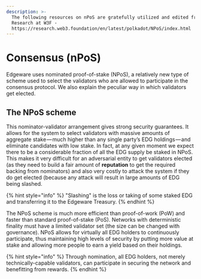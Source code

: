 ```yaml
---
description: >-
  The following resources on nPoS are gratefully utilized and edited from
  Research at W3F -
  https://research.web3.foundation/en/latest/polkadot/NPoS/index.html
---
```


# Consensus  \(nPoS\)

Edgeware uses nominated proof-of-stake \(NPoS\), a relatively new type of scheme used to select the validators who are allowed to participate in the consensus protocol. We also explain the peculiar way in which validators get elected. 

## The NPoS scheme

This nominator-validator arrangement gives strong security guarantees. It allows for the system to select validators with massive amounts of aggregate stake — much higher than any single party’s EDG holdings — and eliminate candidates with low stake. In fact, at any given moment we expect there to be a considerable fraction of all the EDG supply be staked in NPoS. This makes it very difficult for an adversarial entity to get validators elected \(as they need to build a fair amount of **reputation** to get the required backing from nominators\) and also very costly to attack the system if they do get elected \(because any attack will result in large amounts of EDG being slashed.

{% hint style="info" %}
"Slashing" is the loss or taking of some staked EDG and transferring it to the Edgeware Treasury. 
{% endhint %}

The NPoS scheme is much more efficient than proof-of-work \(PoW\) and faster than standard proof-of-stake \(PoS\). Networks with deterministic finality must have a limited validator set \(the size can be changed with governance\). NPoS allows for virtually all EDG holders to continuously participate, thus maintaining high levels of security by putting more value at stake and allowing more people to earn a yield based on their holdings.

{% hint style="info" %}
Through nomination, all EDG holders, not merely technically-capable validators, can participate in securing the network and benefitting from rewards. 
{% endhint %}



